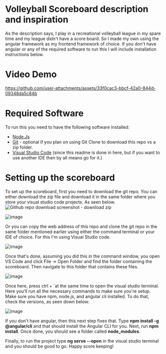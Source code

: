 # Volleyball Scoreboard description and inspiration

As the description says, I play in a recreational volleyball league in my spare time and my league didn't have a score board. So I made my own using the angular framework as my frontend framework of choice. If you don't have angular or any of the required software to run this I will include installation instructions below.

# Video Demo

https://github.com/user-attachments/assets/33f0cac3-bbcf-42a0-844d-09348da5c84b

# Required Software

To run this you need to have the following software installed: 

-  [Node.Js](https://nodejs.org/en/download)
-  [Git](https://git-scm.com/downloads) - optional if you plan on using Git Clone to download this repo vs a zip folder.
-  [Visual Studio Code](https://code.visualstudio.com/download) (since this readme is done in here, but if you want to use another IDE then by all means go for it.)

# Setting up the scoreboard

To set up the scoreboard, first you need to download the git repo. You can either download the zip file and download it in the same folder where you store your visual studio code projects. As seen below.
![Github repo download screenshot - download zip](https://github.com/user-attachments/assets/72eda356-9d1f-469f-9ab7-7aa9f0434c6c)

![image](https://github.com/user-attachments/assets/110cc305-b6b9-404a-8f4b-8538740a9b46)

Or you can copy the web address of this repo and clone the git repo in the same folder mentioned earlier using either the command terminal or your IDE of choice. For this I'm using Visual Studio code.

![image](https://github.com/user-attachments/assets/810a7cf8-632c-4553-b9a9-82ad1034871b)

Once that's done, assuming you did this in the command window, you open VS Code and click File -> Open Folder and find the folder containing the scoreboard. Then navigate to this folder that contains these files.

![image](https://github.com/user-attachments/assets/7d59d13f-1bb0-4973-91e3-d8be06ba92ac)

Once here, press ctrl + `at the same time to open the visual studio terminal. Here you'll run all the necessary commands to make sure you're setup. Make sure you have npm, node.js, and angular cli installed. To do that, check the versions, as seen down below:

![image](https://github.com/user-attachments/assets/59979e7b-04b0-4b73-b9d1-fe4b8c2bb471)

If you don't have angular, then this next step fixes that. Type **npm install -g @angular/cli** and that should install the Angular CLI for you. Next, run **npm install**. Once done, you should see a folder called **node_modules**.

Finally, to run the project type **ng serve --open** in the visual studio terminal and you should be good to go. Happy score keeping!

